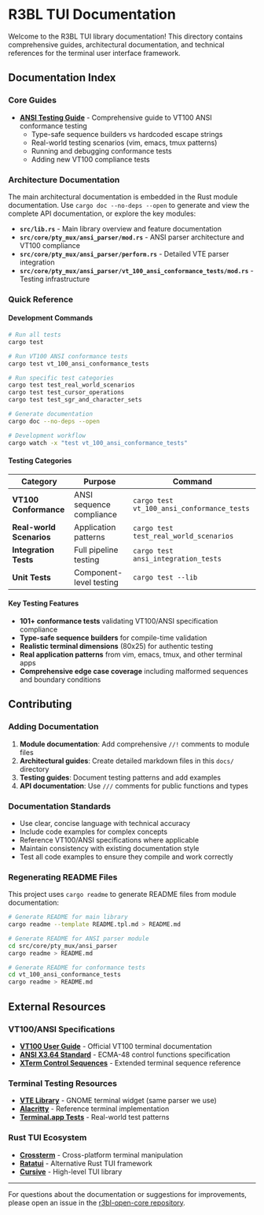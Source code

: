# R3BL TUI Documentation

Welcome to the R3BL TUI library documentation! This directory contains comprehensive guides, architectural documentation, and technical references for the terminal user interface framework.

## Documentation Index

### Core Guides

- **[ANSI Testing Guide](ANSI_TESTING.md)** - Comprehensive guide to VT100 ANSI conformance testing
  - Type-safe sequence builders vs hardcoded escape strings
  - Real-world testing scenarios (vim, emacs, tmux patterns)
  - Running and debugging conformance tests
  - Adding new VT100 compliance tests

### Architecture Documentation

The main architectural documentation is embedded in the Rust module documentation. Use `cargo doc --no-deps --open` to generate and view the complete API documentation, or explore the key modules:

- **`src/lib.rs`** - Main library overview and feature documentation
- **`src/core/pty_mux/ansi_parser/mod.rs`** - ANSI parser architecture and VT100 compliance
- **`src/core/pty_mux/ansi_parser/perform.rs`** - Detailed VTE parser integration
- **`src/core/pty_mux/ansi_parser/vt_100_ansi_conformance_tests/mod.rs`** - Testing infrastructure

### Quick Reference

#### Development Commands

```bash
# Run all tests
cargo test

# Run VT100 ANSI conformance tests
cargo test vt_100_ansi_conformance_tests

# Run specific test categories
cargo test test_real_world_scenarios
cargo test test_cursor_operations
cargo test test_sgr_and_character_sets

# Generate documentation
cargo doc --no-deps --open

# Development workflow
cargo watch -x "test vt_100_ansi_conformance_tests"
```

#### Testing Categories

| Category | Purpose | Command |
|----------|---------|---------|
| **VT100 Conformance** | ANSI sequence compliance | `cargo test vt_100_ansi_conformance_tests` |
| **Real-world Scenarios** | Application patterns | `cargo test test_real_world_scenarios` |
| **Integration Tests** | Full pipeline testing | `cargo test ansi_integration_tests` |
| **Unit Tests** | Component-level testing | `cargo test --lib` |

#### Key Testing Features

- **101+ conformance tests** validating VT100/ANSI specification compliance
- **Type-safe sequence builders** for compile-time validation
- **Realistic terminal dimensions** (80x25) for authentic testing
- **Real application patterns** from vim, emacs, tmux, and other terminal apps
- **Comprehensive edge case coverage** including malformed sequences and boundary conditions

## Contributing

### Adding Documentation

1. **Module documentation**: Add comprehensive `//!` comments to module files
2. **Architectural guides**: Create detailed markdown files in this `docs/` directory
3. **Testing guides**: Document testing patterns and add examples
4. **API documentation**: Use `///` comments for public functions and types

### Documentation Standards

- Use clear, concise language with technical accuracy
- Include code examples for complex concepts
- Reference VT100/ANSI specifications where applicable
- Maintain consistency with existing documentation style
- Test all code examples to ensure they compile and work correctly

### Regenerating README Files

This project uses `cargo readme` to generate README files from module documentation:

```bash
# Generate README for main library
cargo readme --template README.tpl.md > README.md

# Generate README for ANSI parser module
cd src/core/pty_mux/ansi_parser
cargo readme > README.md

# Generate README for conformance tests
cd vt_100_ansi_conformance_tests
cargo readme > README.md
```

## External Resources

### VT100/ANSI Specifications

- **[VT100 User Guide](https://vt100.net/docs/vt100-ug/)** - Official VT100 terminal documentation
- **[ANSI X3.64 Standard](https://www.ecma-international.org/wp-content/uploads/ECMA-48_5th_edition_june_1991.pdf)** - ECMA-48 control functions specification
- **[XTerm Control Sequences](https://invisible-island.net/xterm/ctlseqs/ctlseqs.html)** - Extended terminal sequence reference

### Terminal Testing Resources

- **[VTE Library](https://gitlab.gnome.org/GNOME/vte)** - GNOME terminal widget (same parser we use)
- **[Alacritty](https://github.com/alacritty/alacritty)** - Reference terminal implementation
- **[Terminal.app Tests](https://github.com/alacritty/alacritty/tree/master/alacritty_terminal/src/ansi)** - Real-world test patterns

### Rust TUI Ecosystem

- **[Crossterm](https://github.com/crossterm-rs/crossterm)** - Cross-platform terminal manipulation
- **[Ratatui](https://github.com/ratatui-org/ratatui)** - Alternative Rust TUI framework
- **[Cursive](https://github.com/gyscos/cursive)** - High-level TUI library

---

For questions about the documentation or suggestions for improvements, please open an issue in the [r3bl-open-core repository](https://github.com/r3bl-org/r3bl-open-core).